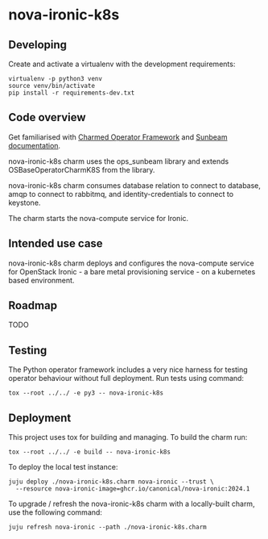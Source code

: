 # nova-ironic-k8s

## Developing

Create and activate a virtualenv with the development requirements:

    virtualenv -p python3 venv
    source venv/bin/activate
    pip install -r requirements-dev.txt

## Code overview

Get familiarised with [Charmed Operator Framework](https://juju.is/docs/sdk)
and [Sunbeam documentation](sunbeam-docs).

nova-ironic-k8s charm uses the ops\_sunbeam library and extends
OSBaseOperatorCharmK8S from the library.

nova-ironic-k8s charm consumes database relation to connect to database,
amqp to connect to rabbitmq, and identity-credentials to connect to keystone.

The charm starts the nova-compute service for Ironic.

## Intended use case

nova-ironic-k8s charm deploys and configures the nova-compute service for
OpenStack Ironic - a bare metal provisioning service - on a kubernetes based
environment.

## Roadmap

TODO

## Testing

The Python operator framework includes a very nice harness for testing
operator behaviour without full deployment. Run tests using command:

    tox --root ../../ -e py3 -- nova-ironic-k8s

## Deployment

This project uses tox for building and managing. To build the charm
run:

    tox --root ../../ -e build -- nova-ironic-k8s

To deploy the local test instance:

    juju deploy ./nova-ironic-k8s.charm nova-ironic --trust \
      --resource nova-ironic-image=ghcr.io/canonical/nova-ironic:2024.1

To upgrade / refresh the nova-ironic-k8s charm with a locally-built charm,
use the following command:

    juju refresh nova-ironic --path ./nova-ironic-k8s.charm


<!-- LINKS -->

[sunbeam-docs]: https://opendev.org/openstack/sunbeam-charms/src/branch/main/README.md
